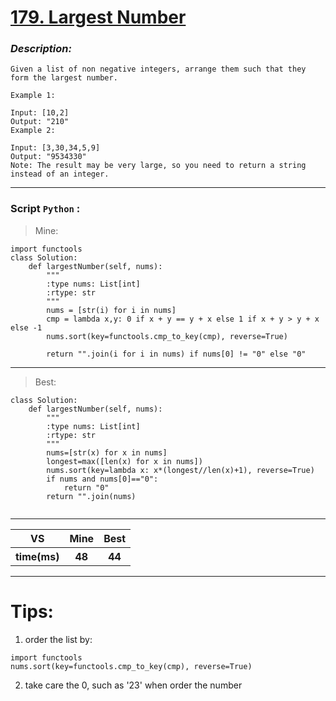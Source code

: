 
#  **[179. Largest Number]( https://leetcode.com/problems/largest-number/description/ )**

### *Description:*
    Given a list of non negative integers, arrange them such that they form the largest number.

    Example 1:

    Input: [10,2]
    Output: "210"
    Example 2:

    Input: [3,30,34,5,9]
    Output: "9534330"
    Note: The result may be very large, so you need to return a string instead of an integer.

---


### Script `Python` :

> Mine:
```
import functools
class Solution:
    def largestNumber(self, nums):
        """
        :type nums: List[int]
        :rtype: str
        """
        nums = [str(i) for i in nums]
        cmp = lambda x,y: 0 if x + y == y + x else 1 if x + y > y + x else -1 
        nums.sort(key=functools.cmp_to_key(cmp), reverse=True)

        return "".join(i for i in nums) if nums[0] != "0" else "0"
```
___

                        
> Best:
```
class Solution:
    def largestNumber(self, nums):
        """
        :type nums: List[int]
        :rtype: str
        """
        nums=[str(x) for x in nums]
        longest=max([len(x) for x in nums])
        nums.sort(key=lambda x: x*(longest//len(x)+1), reverse=True)
        if nums and nums[0]=="0":
            return "0"
        return "".join(nums)
        
```
___
 

<table>
  <tr>
    <th>VS</th>
    <th>Mine</th>
    <th>Best</th>
  </tr>
    <tr>
    <th>time(ms)</th>
    <th>48</th>
    <th>44</th>
<table>

___

# Tips:
1. order the list by:
  ```
  import functools
  nums.sort(key=functools.cmp_to_key(cmp), reverse=True)
  ```
2. take care the 0, such as '23'  when order the number




        

